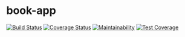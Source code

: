 # book-app

[![Build Status](https://travis-ci.com/wahwihwuh/book-app.svg?branch=master)](https://travis-ci.com/wahwihwuh/book-app)
[![Coverage Status](https://coveralls.io/repos/github/wahwihwuh/book-app/badge.svg?branch=master)](https://coveralls.io/github/wahwihwuh/book-app?branch=master)
[![Maintainability](https://api.codeclimate.com/v1/badges/dd01b6931f1c0e0f6545/maintainability)](https://codeclimate.com/github/wahwihwuh/book-app/maintainability)
[![Test Coverage](https://api.codeclimate.com/v1/badges/dd01b6931f1c0e0f6545/test_coverage)](https://codeclimate.com/github/wahwihwuh/book-app/test_coverage)
